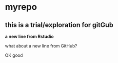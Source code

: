 # myrepo

## this is a trial/exploration for gitGub

**a new line from Rstudio**

what about a new line from GitHub?

OK good